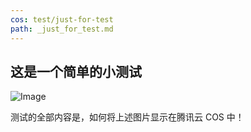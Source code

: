 ```yaml
---
cos: test/just-for-test
path: _just_for_test.md
---
```


## 这是一个简单的小测试

![Image](https://res.craft.do/user/full/747e0824-8866-cf67-b3ae-2e207380d1f9/doc/74363326-27d3-4061-b2b2-8a0674ec580b/A6226188-A6F5-4FD3-B6A3-E377E74C686E_2/DjmVSLnIGfcRNr0el4lEVOBh1UTdxRz23mhh3uFkTBcz/Image.png)

测试的全部内容是，如何将上述图片显示在腾讯云 COS 中！